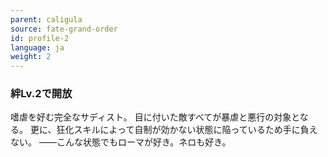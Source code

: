 ```yaml
---
parent: caligula
source: fate-grand-order
id: profile-2
language: ja
weight: 2
---
```


### 絆Lv.2で開放

嗜虐を好む完全なサディスト。
目に付いた敵すべてが暴虐と悪行の対象となる。
更に、狂化スキルによって自制が効かない状態に陥っているため手に負えない。
――こんな状態でもローマが好き。ネロも好き。
